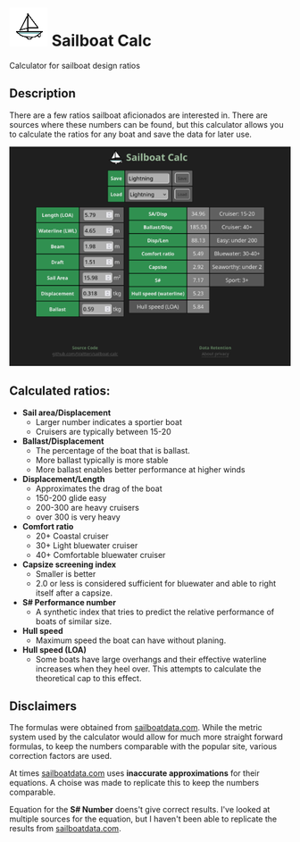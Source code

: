 # ![icon](static/img/logo.png) Sailboat Calc

Calculator for sailboat design ratios

## Description

There are a few ratios sailboat aficionados are interested in. There are sources where these numbers can be found, but this calculator allows you to calculate the ratios for any boat and save the data for later use.

![screenshot](static/img/screenshot.png)

## Calculated ratios:

- **Sail area/Displacement**
	- Larger number indicates a sportier boat
	- Cruisers are typically between 15-20
- **Ballast/Displacement**
	- The percentage of the boat that is ballast.
	- More ballast typically is more stable
	- More ballast enables better performance at higher winds
- **Displacement/Length**
	- Approximates the drag of the boat
	- 150-200 glide easy
	- 200-300 are heavy cruisers
	- over 300 is very heavy
- **Comfort ratio**
	- 20+ Coastal cruiser
	- 30+ Light bluewater cruiser
	- 40+ Comfortable bluewater cruiser
- **Capsize screening index**
	- Smaller is better
	- 2.0 or less is considered sufficient for bluewater and able to right itself after a capsize.
- **S# Performance number**
	- A synthetic index that tries to predict the relative performance of boats of similar size.
- **Hull speed**
	- Maximum speed the boat can have without planing.
- **Hull speed (LOA)**
	- Some boats have large overhangs and their effective waterline increases when they heel over. This attempts to calculate the theoretical cap to this effect.

## Disclaimers

The formulas were obtained from [sailboatdata.com](https://sailboatdata.com/). While the metric system used by the calculator would allow for much more straight forward formulas, to keep the numbers comparable with the popular site, various correction factors are used.

At times [sailboatdata.com](https://sailboatdata.com/) uses **inaccurate approximations** for their equations. A choise was made to replicate this to keep the numbers comparable.

Equation for the **S# Number** doens't give correct results. I've looked at multiple sources for the equation, but I haven't been able to replicate the results from [sailboatdata.com](https://sailboatdata.com/).
